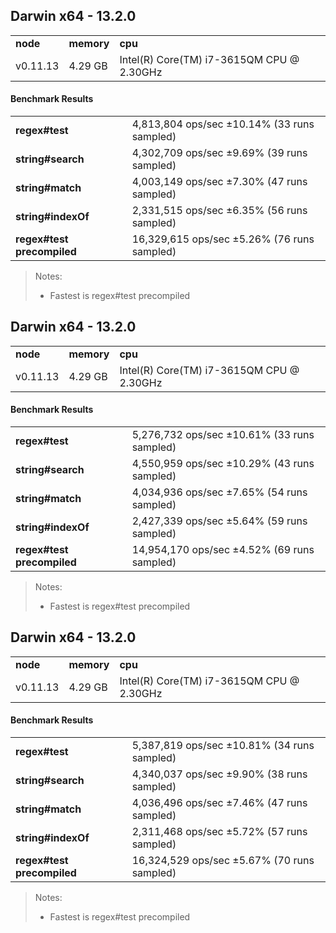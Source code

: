 Darwin x64 - 13.2.0
-----

<table><tr><td><b>node</b></td><td><b>memory</b></td><td><b>cpu</b></td></tr><tr><td>v0.11.13</td><td>4.29 GB</td><td>Intel(R) Core(TM) i7-3615QM CPU @ 2.30GHz</td></tr></table>

#### Benchmark Results ####

<table><tr><td><b>regex#test</b></td><td>4,813,804 ops/sec ±10.14% (33 runs sampled)
</td></tr><tr><td><b>string#search</b></td><td>4,302,709 ops/sec ±9.69% (39 runs sampled)
</td></tr><tr><td><b>string#match</b></td><td>4,003,149 ops/sec ±7.30% (47 runs sampled)
</td></tr><tr><td><b>string#indexOf</b></td><td>2,331,515 ops/sec ±6.35% (56 runs sampled)
</td></tr><tr><td><b>regex#test precompiled</b></td><td>16,329,615 ops/sec ±5.26% (76 runs sampled)
</td></tr></table>

> Notes:
> - Fastest is regex#test precompiled


Darwin x64 - 13.2.0
-----

<table><tr><td><b>node</b></td><td><b>memory</b></td><td><b>cpu</b></td></tr><tr><td>v0.11.13</td><td>4.29 GB</td><td>Intel(R) Core(TM) i7-3615QM CPU @ 2.30GHz</td></tr></table>

#### Benchmark Results ####

<table><tr><td><b>regex#test</b></td><td>5,276,732 ops/sec ±10.61% (33 runs sampled)
</td></tr><tr><td><b>string#search</b></td><td>4,550,959 ops/sec ±10.29% (43 runs sampled)
</td></tr><tr><td><b>string#match</b></td><td>4,034,936 ops/sec ±7.65% (54 runs sampled)
</td></tr><tr><td><b>string#indexOf</b></td><td>2,427,339 ops/sec ±5.64% (59 runs sampled)
</td></tr><tr><td><b>regex#test precompiled</b></td><td>14,954,170 ops/sec ±4.52% (69 runs sampled)
</td></tr></table>

> Notes:
> - Fastest is regex#test precompiled


Darwin x64 - 13.2.0
-----

<table><tr><td><b>node</b></td><td><b>memory</b></td><td><b>cpu</b></td></tr><tr><td>v0.11.13</td><td>4.29 GB</td><td>Intel(R) Core(TM) i7-3615QM CPU @ 2.30GHz</td></tr></table>

#### Benchmark Results ####

<table><tr><td><b>regex#test</b></td><td>5,387,819 ops/sec ±10.81% (34 runs sampled)
</td></tr><tr><td><b>string#search</b></td><td>4,340,037 ops/sec ±9.90% (38 runs sampled)
</td></tr><tr><td><b>string#match</b></td><td>4,036,496 ops/sec ±7.46% (47 runs sampled)
</td></tr><tr><td><b>string#indexOf</b></td><td>2,311,468 ops/sec ±5.72% (57 runs sampled)
</td></tr><tr><td><b>regex#test precompiled</b></td><td>16,324,529 ops/sec ±5.67% (70 runs sampled)
</td></tr></table>

> Notes:
> - Fastest is regex#test precompiled


